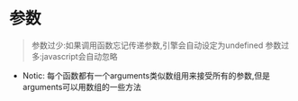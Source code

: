 # 参数
> 参数过少:如果调用函数忘记传递参数,引擎会自动设定为undefined
> 参数过多:javascript会自动忽略
 
   * Notic: 每个函数都有一个arguments类似数组用来接受所有的参数,但是arguments可以用数组的一些方法
   
